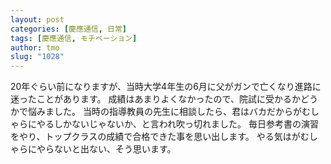 ```yaml
---
layout: post
categories: [慶應通信, 日常]
tags: [慶應通信, モチベーション]
author: tmo
slug: "1028"
---
```

20年ぐらい前になりますが、当時大学4年生の6月に父がガンで亡くなり進路に迷ったことがあります。
成績はあまりよくなかったので、院試に受かるかどうかで悩みました。
当時の指導教員の先生に相談したら、君はバカだからがむしゃらにやるしかないじゃないか、と言われ吹っ切れました。
毎日参考書の演習をやり、トップクラスの成績で合格できた事を思い出します。
やる気はがむしゃらにやらないと出ない、そう思います。
